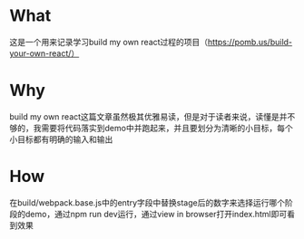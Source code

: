 # What

这是一个用来记录学习build my own react过程的项目（https://pomb.us/build-your-own-react/）

# Why

build my own react这篇文章虽然极其优雅易读，但是对于读者来说，读懂是并不够的，我需要将代码落实到demo中并跑起来，并且要划分为清晰的小目标，每个小目标都有明确的输入和输出

# How

在build/webpack.base.js中的entry字段中替换stage后的数字来选择运行哪个阶段的demo，通过npm run dev运行，通过view in browser打开index.html即可看到效果
